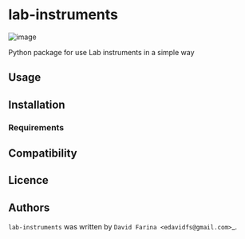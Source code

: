# lab-instruments

![image](https://img.shields.io/pypi/v/lab-instruments.svg)
    

Python package for use Lab instruments in a simple way

## Usage


## Installation


### Requirements


## Compatibility


## Licence


## Authors

`lab-instruments` was written by `David Farina <edavidfs@gmail.com>`_.
